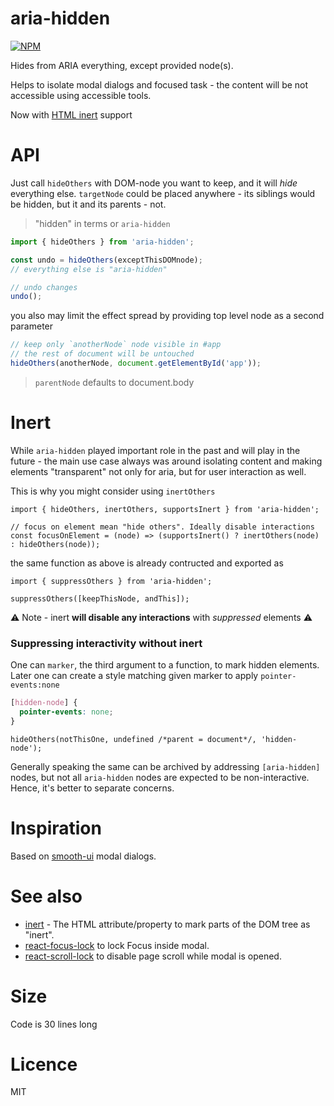 # aria-hidden

[![NPM](https://nodei.co/npm/aria-hidden.png?downloads=true&stars=true)](https://nodei.co/npm/aria-hidden/)

Hides from ARIA everything, except provided node(s).

Helps to isolate modal dialogs and focused task - the content will be not accessible using
accessible tools.

Now with [HTML inert](https://developer.mozilla.org/en-US/docs/Web/API/HTMLElement/inert) support

# API

Just call `hideOthers` with DOM-node you want to keep, and it will _hide_ everything else.
`targetNode` could be placed anywhere - its siblings would be hidden, but it and its parents - not.

> "hidden" in terms or `aria-hidden`

```js
import { hideOthers } from 'aria-hidden';

const undo = hideOthers(exceptThisDOMnode);
// everything else is "aria-hidden"

// undo changes
undo();
```

you also may limit the effect spread by providing top level node as a second parameter

```js
// keep only `anotherNode` node visible in #app
// the rest of document will be untouched
hideOthers(anotherNode, document.getElementById('app'));
```

> `parentNode` defaults to document.body

# Inert

While `aria-hidden` played important role in the past and will play in the future - the main
use case always was around isolating content and making elements "transparent" not only for aria, but for
user interaction as well.

This is why you might consider using `inertOthers`

```tsx
import { hideOthers, inertOthers, supportsInert } from 'aria-hidden';

// focus on element mean "hide others". Ideally disable interactions
const focusOnElement = (node) => (supportsInert() ? inertOthers(node) : hideOthers(node));
```

the same function as above is already contructed and exported as

```tsx
import { suppressOthers } from 'aria-hidden';

suppressOthers([keepThisNode, andThis]);
```

⚠️ Note - inert **will disable any interactions** with _suppressed_ elements ⚠️

### Suppressing interactivity without inert

One can `marker`, the third argument to a function, to mark hidden elements.
Later one can create a style matching given marker to apply `pointer-events:none`

```css
[hidden-node] {
  pointer-events: none;
}
```

```tsx
hideOthers(notThisOne, undefined /*parent = document*/, 'hidden-node');
```

Generally speaking the same can be archived by addressing `[aria-hidden]` nodes, but
not all `aria-hidden` nodes are expected to be non-interactive.
Hence, it's better to separate concerns.

# Inspiration

Based on [smooth-ui](https://github.com/smooth-code/smooth-ui) modal dialogs.

# See also

- [inert](https://github.com/WICG/inert) - The HTML attribute/property to mark parts of the DOM tree as "inert".
- [react-focus-lock](https://github.com/theKashey/react-focus-lock) to lock Focus inside modal.
- [react-scroll-lock](https://github.com/theKashey/react-scroll-lock) to disable page scroll while modal is opened.

# Size

Code is 30 lines long

# Licence

MIT
